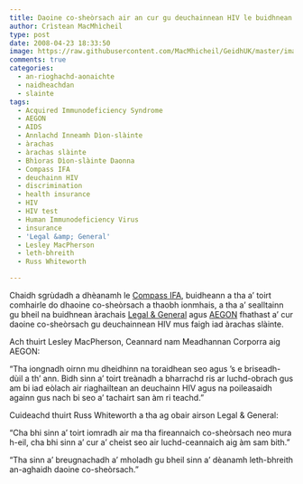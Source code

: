 ```yaml
---
title: Daoine co-sheòrsach air an cur gu deuchainnean HIV le buidhnean àrachais
author: Crìstean MacMhìcheil
type: post
date: 2008-04-23 18:33:50
image: https://raw.githubusercontent.com/MacMhicheil/GeidhUK/master/images/2008-04-23-daoine-co-sheorsach-air-an-cur-gu-deuchainnean-hiv-le-buidhnean-arachais.jpg
comments: true
categories:
  - an-rioghachd-aonaichte
  - naidheachdan
  - slainte
tags:
  - Acquired Immunodeficiency Syndrome
  - AEGON
  - AIDS
  - Annlachd Inneamh Dìon-slàinte
  - àrachas
  - àrachas slàinte
  - Bhìoras Dìon-slàinte Daonna
  - Compass IFA
  - deuchainn HIV
  - discrimination
  - health insurance
  - HIV
  - HIV test
  - Human Immunodeficiency Virus
  - insurance
  - 'Legal &amp; General'
  - Lesley MacPherson
  - leth-bhreith
  - Russ Whiteworth

---
```

Chaidh sgrùdadh a dhèanamh le [Compass IFA][1], buidheann a tha a&#8217; toirt comhairle do dhaoine co-sheòrsach a thaobh ionmhais, a tha a&#8217; sealltainn gu bheil na buidhnean àrachais [Legal & General][2] agus [AEGON][3] fhathast a&#8217; cur daoine co-sheòrsach gu deuchainnean HIV mus faigh iad àrachas slàinte.

<!--more-->

Ach thuirt Lesley MacPherson, Ceannard nam Meadhannan Corporra aig AEGON:

&#8220;Tha iongnadh oirnn mu dheidhinn na toraidhean seo agus &#8217;s e briseadh-dùil a th&#8217; ann. Bidh sinn a&#8217; toirt treànadh a bharrachd ris ar luchd-obrach gus am bi iad eòlach air riaghailtean an deuchainn HIV agus na poileasaidh againn gus nach bi seo a&#8217; tachairt san àm ri teachd.&#8221;

Cuideachd thuirt Russ Whiteworth a tha ag obair airson Legal & General:

&#8220;Cha bhi sinn a&#8217; toirt iomradh air ma tha fireannaich co-sheòrsach neo mura h-eil, cha bhi sinn a&#8217; cur a&#8217; cheist seo air luchd-ceannaich aig àm sam bith.&#8221;

&#8220;Tha sinn a&#8217; breugnachadh a&#8217; mholadh gu bheil sinn a&#8217; dèanamh leth-bhreith an-aghaidh daoine co-sheòrsach.&#8221;

 [1]: http://www.compassifa.co.uk/ "Làrach-lìn aig Compass IFA"
 [2]: http://www.legalandgeneral.com/ "Làrach-lìn aig Legal & General"
 [3]: http://www.aegon.com/ "Làrach-lìn aig AEGON"
